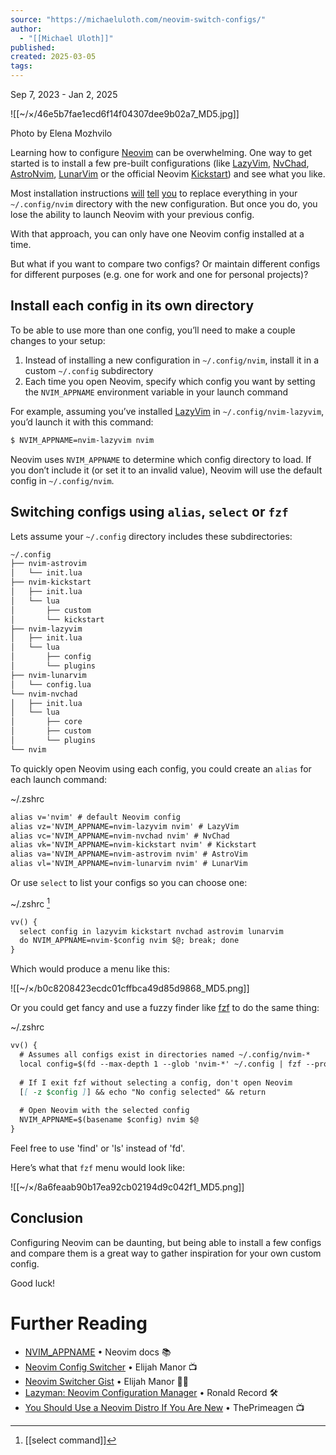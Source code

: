 ```yaml
---
source: "https://michaeluloth.com/neovim-switch-configs/"
author:
  - "[[Michael Uloth]]"
published:
created: 2025-03-05
tags:
---
```

Sep 7, 2023 \- Jan 2, 2025

![[~/×/46e5b7fae1ecd6f14f04307dee9b02a7_MD5.jpg]]

Photo by Elena Mozhvilo

Learning how to configure [Neovim](https://neovim.io/) can be overwhelming. One way to get started is to install a few pre-built configurations (like [LazyVim](https://www.lazyvim.org/), [NvChad](https://nvchad.com/), [AstroNvim](https://astronvim.com/), [LunarVim](https://www.lunarvim.org/) or the official Neovim [Kickstart](https://github.com/nvim-lua/kickstart.nvim)) and see what you like.

Most installation instructions [will](https://astronvim.com/#installation) [tell](https://www.lazyvim.org/installation) [you](https://nvchad.com/docs/quickstart/install) to replace everything in your `~/.config/nvim` directory with the new configuration. But once you do, you lose the ability to launch Neovim with your previous config.

With that approach, you can only have one Neovim config installed at a time.

But what if you want to compare two configs? Or maintain different configs for different purposes (e.g. one for work and one for personal projects)?

## Install each config in its own directory

To be able to use more than one config, you’ll need to make a couple changes to your setup:

1. Instead of installing a new configuration in `~/.config/nvim`, install it in a custom `~/.config` subdirectory
2. Each time you open Neovim, specify which config you want by setting the `NVIM_APPNAME` environment variable in your launch command

For example, assuming you’ve installed [LazyVim](https://www.lazyvim.org/) in `~/.config/nvim-lazyvim`, you’d launch it with this command:

```markdown
$ NVIM_APPNAME=nvim-lazyvim nvim
```

Neovim uses `NVIM_APPNAME` to determine which config directory to load. If you don’t include it (or set it to an invalid value), Neovim will use the default config in `~/.config/nvim`.

## Switching configs using `alias`, `select` or `fzf`

Lets assume your `~/.config` directory includes these subdirectories:

```markdown
~/.config
├── nvim-astrovim
│   └── init.lua
├── nvim-kickstart
│   ├── init.lua
│   └── lua
│       ├── custom
│       └── kickstart
├── nvim-lazyvim
│   ├── init.lua
│   └── lua
│       ├── config
│       └── plugins
├── nvim-lunarvim
│   └── config.lua
└── nvim-nvchad
│   ├── init.lua
│   └── lua
│       ├── core
│       ├── custom
│       └── plugins
└── nvim
```

To quickly open Neovim using each config, you could create an `alias` for each launch command:

~/.zshrc

```markdown
alias v='nvim' # default Neovim config
alias vz='NVIM_APPNAME=nvim-lazyvim nvim' # LazyVim
alias vc='NVIM_APPNAME=nvim-nvchad nvim' # NvChad
alias vk='NVIM_APPNAME=nvim-kickstart nvim' # Kickstart
alias va='NVIM_APPNAME=nvim-astrovim nvim' # AstroVim
alias vl='NVIM_APPNAME=nvim-lunarvim nvim' # LunarVim
```

Or use `select` to list your configs so you can choose one:

~/.zshrc
[^1]
```markdown
vv() {
  select config in lazyvim kickstart nvchad astrovim lunarvim
  do NVIM_APPNAME=nvim-$config nvim $@; break; done
}
```

Which would produce a menu like this:

![[~/×/b0c8208423ecdc01cffbca49d85d9868_MD5.png]]

Or you could get fancy and use a fuzzy finder like [fzf](https://github.com/junegunn/fzf) to do the same thing:

~/.zshrc

```markdown
vv() {
  # Assumes all configs exist in directories named ~/.config/nvim-*
  local config=$(fd --max-depth 1 --glob 'nvim-*' ~/.config | fzf --prompt="Neovim Configs > " --height=~50% --layout=reverse --border --exit-0)
 
  # If I exit fzf without selecting a config, don't open Neovim
  [[ -z $config ]] && echo "No config selected" && return
 
  # Open Neovim with the selected config
  NVIM_APPNAME=$(basename $config) nvim $@
}
```

Feel free to use 'find' or 'ls' instead of 'fd'.

Here’s what that `fzf` menu would look like:

![[~/×/8a6feaab90b17ea92cb02194d9c042f1_MD5.png]]

## Conclusion

Configuring Neovim can be daunting, but being able to install a few configs and compare them is a great way to gather inspiration for your own custom config.

Good luck!

# Further Reading

- [NVIM\_APPNAME](https://neovim.io/doc/user/starting.html#%24NVIM_APPNAME) • Neovim docs 📚
- [Neovim Config Switcher](https://www.youtube.com/watch?v=LkHjJlSgKZY) • Elijah Manor 📺
- [Neovim Switcher Gist](https://gist.github.com/elijahmanor/b279553c0132bfad7eae23e34ceb593b) • Elijah Manor 👩‍💻
- [Lazyman: Neovim Configuration Manager](https://lazyman.dev/) • Ronald Record 🛠️
- [You Should Use a Neovim Distro If You Are New](https://www.youtube.com/watch?v=6qSzFWRz6Ck) • ThePrimeagen 📺

[^1]: [[select command]]